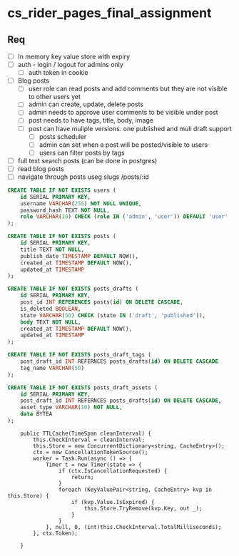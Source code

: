 # cs_rider_pages_final_assignment

## Req

- [ ] In memory key value store with expiry
- [ ] auth - login / logout for admins only
  - [ ] auth token in cookie
- [ ] Blog posts
  - [ ] user role can read posts and add comments but they are not visible to other users yet
  - [ ] admin can create, update, delete posts
  - [ ] admin needs to approve user comments to be visible under post
  - [ ] post needs to have  tags, title, body, image
  - [ ] post can have muliple versions. one published and muli draft support
    - [ ] posts scheduler
    - [ ] admin can set when a post will be posted/visible to users
    - [ ] users can filter posts by tags
- [ ] full text search posts (can be done in postgres)
- [ ] read blog posts
- [ ] navigate through posts useg slugs /posts/:id

```sql
CREATE TABLE IF NOT EXISTS users (
    id SERIAL PRIMARY KEY,
    username VARCHAR(255) NOT NULL UNIQUE,
    password_hash TEXT NOT NULL,
    role VARCHAR(10) CHECK (role IN ('admin', 'user')) DEFAULT 'user'
);

CREATE TABLE IF NOT EXISTS posts (
    id SERIAL PRIMARY KEY,
    title TEXT NOT NULL,
    publish_date TIMESTAMP DEFAULT NOW(),
    created_at TIMESTAMP DEFAULT NOW(),
    updated_at TIMESTAMP
);

CREATE TABLE IF NOT EXISTS posts_drafts (
    id SERIAL PRIMARY KEY,
    post_id INT REFERENCES posts(id) ON DELETE CASCADE,
    is_deleted BOOLEAN,
    state VARCHAR(50) CHECK (state IN ('draft', 'published')),
    body TEXT NOT NULL,
    created_at TIMESTAMP DEFAULT NOW(),
    updated_at TIMESTAMP
);

CREATE TABLE IF NOT EXISTS posts_draft_tags (
    post_draft_id INT REFERNCES posts_drafts(id) ON DELETE CASCADE
    tag_name VARCHAR(50)
);

CREATE TABLE IF NOT EXISTS posts_draft_assets (
    id SERIAL PRIMARY KEY,
    post_draft_id INT REFERNCES posts_drafts(id) ON DELETE CASCADE,
    asset_type VARCHAR(10) NOT NULL,
    data BYTEA
);

```


        public TTLCache(TimeSpan cleanInterval) {
            this.CheckInterval = cleanInterval;
            this.Store = new ConcurrentDictionary<string, CacheEntry>();
            ctx = new CancellationTokenSource();
            worker = Task.Run(async () => {
                Timer t = new Timer(state => {
                    if (ctx.IsCancellationRequested) {
                        return;
                    }
                    foreach (KeyValuePair<string, CacheEntry> kvp in this.Store) {
                        if (kvp.Value.IsExpired) {
                            this.Store.TryRemove(kvp.Key, out _);
                        }
                    }
                }, null, 0, (int)this.CheckInterval.TotalMilliseconds);
            }, ctx.Token);

        }